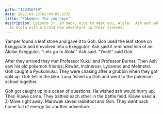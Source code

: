 ```yaml
---
path: "123456789"
date: 2022-03-22T02:40:05.273Z
title: "Pokemon: The Journeys"
description: Episode 37, Im back, nice to meet you, Alola!  Ash and Goh travel
  to Alola with a brand new adventure up their sleeves.
---
```

Yamper found a leaf stone and gave it to Goh. Goh used the leaf stone on Exeggcute and it evolved into a Exeggutor! Ash said it reminded him of an Alolan Exeggutor. "Lets go to Alola!" Ash said. "Yeah!" said Goh.

After they arrived they met Professor Kukui and Professor Burnet. Then Ash saw his old pokemon friends; Rowlet, Incineroar, Lycanroc and Melmetal. Goh caught a Pyukumuku. They were chasing after a grubbin when they got split up. Goh fell in the lake. Lana fished up Goh and went to the pokemon school together.

Goh got caught up in a ocean of questions. He wished ash would hurry up. Then Kiawe came. They battled each other in the battle field. Kiawe used a Z-Move right away. Marowak saved rabbifoot and Goh. They went back home full of energy for another adventure.